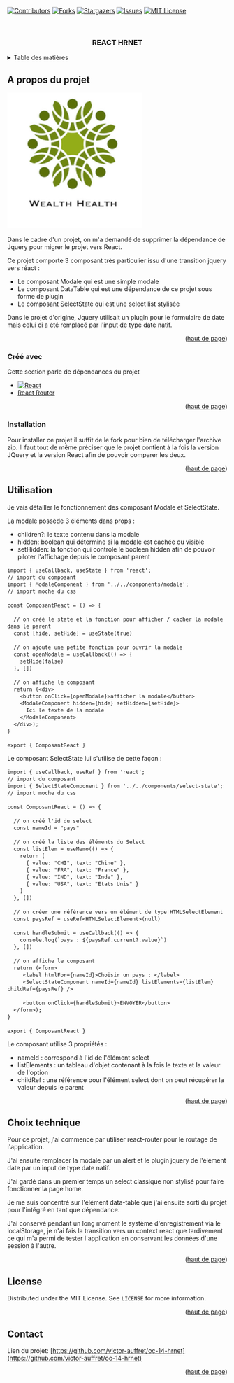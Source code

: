 <!-- Improved compatibility of back to top link: See: https://github.com/othneildrew/Best-README-Template/pull/73 -->
<a name="readme-top"></a>
<!--
*** Thanks for checking out the Best-README-Template. If you have a suggestion
*** that would make this better, please fork the repo and create a pull request
*** or simply open an issue with the tag "enhancement".
*** Don't forget to give the project a star!
*** Thanks again! Now go create something AMAZING! :D
-->

<!-- PROJECT SHIELDS -->
<!--
*** I'm using markdown "reference style" links for readability.
*** Reference links are enclosed in brackets [ ] instead of parentheses ( ).
*** See the bottom of this document for the declaration of the reference variables
*** for contributors-url, forks-url, etc. This is an optional, concise syntax you may use.
*** https://www.markdownguide.org/basic-syntax/#reference-style-links
-->
[![Contributors][contributors-shield]][contributors-url]
[![Forks][forks-shield]][forks-url]
[![Stargazers][stars-shield]][stars-url]
[![Issues][issues-shield]][issues-url]
[![MIT License][license-shield]][license-url]

<!-- PROJECT LOGO -->
<br />
<div align="center">
  <h3 align="center">REACT HRNET</h3>
</div>

<!-- TABLE OF CONTENTS -->
<details>
  <summary>Table des matières</summary>
  <ol>
    <li>
      <a href="#a-propos-du-projet">A propos du projet</a>
      <ul>
        <li><a href="#créé-avec">Créé avec</a></li>
      </ul>
    </li>
    <li><a href="#installation">Installation</a></li>
    <li><a href="#utilisation">Utilisation</a></li>
    <li><a href="#choix-technique">Choix technique</a></li>
    <li><a href="#license">License</a></li>
    <li><a href="#contact">Contact</a></li>
  </ol>
</details>



<!-- ABOUT THE PROJECT -->
## A propos du projet

[![HRnet-react][hrnet-logo]](https://github.com/victor-auffret/oc-14-hrnet/tree/main/packages/hrnet-react)

Dans le cadre d'un projet, on m'a demandé de supprimer la dépendance de Jquery pour migrer le projet vers React.

Ce projet comporte 3 composant très particulier issu d'une transition jquery vers réact : 
* Le composant Modale qui est une simple modale 
* Le composant DataTable qui est une dépendance de ce projet sous forme de plugin
* Le composant SelectState qui est une select list stylisée 

Dans le projet d'origine, Jquery utilisait un plugin pour le formulaire de date mais celui ci a été remplacé par l'input de type date natif.

<p align="right">(<a href="#readme-top">haut de page</a>)</p>


### Créé avec 

Cette section parle de dépendances du projet

* [![React][React.js]][React-url]
* [React Router](https://reactrouter.com/en/main)

<p align="right">(<a href="#readme-top">haut de page</a>)</p>



<!-- GETTING STARTED -->


### Installation

Pour installer ce projet il suffit de le fork pour bien de télécharger l'archive zip.
Il faut tout de même préciser que le projet contient à la fois la version JQuery et la version React afin de pouvoir comparer les deux.

<p align="right">(<a href="#readme-top">haut de page</a>)</p>


<!-- USAGE EXAMPLES -->
## Utilisation

Je vais détailler le fonctionnement des composant Modale et SelectState.

La modale possède 3 éléments dans props : 
* children?: le texte contenu dans la modale
* hidden: boolean qui détermine si la modale est cachée ou visible
* setHidden: la fonction qui controle le booleen hidden afin de pouvoir piloter l'affichage depuis le composant parent


```tsx
import { useCallback, useState } from 'react';
// import du composant
import { ModaleComponent } from '../../components/modale';
// import moche du css 

const ComposantReact = () => {

  // on créé le state et la fonction pour afficher / cacher la modale dans le parent
  const [hide, setHide] = useState(true)

  // on ajoute une petite fonction pour ouvrir la modale
  const openModale = useCallback(() => {
    setHide(false)
  }, [])

  // on affiche le composant
  return (<div>
    <button onClick={openModale}>afficher la modale</button>
    <ModaleComponent hidden={hide} setHidden={setHide}>
      Ici le texte de la modale
    </ModaleComponent>
  </div>);
}

export { ComposantReact }
```

Le composant SelectState lui s'utilise de cette façon : 

```tsx
import { useCallback, useRef } from 'react';
// import du composant
import { SelectStateComponent } from '../../components/select-state';
// import moche du css 

const ComposantReact = () => {

  // on créé l'id du select
  const nameId = "pays"

  // on créé la liste des éléments du Select
  const listElem = useMemo(() => {
    return [
      { value: "CHI", text: "Chine" },
      { value: "FRA", text: "France" },
      { value: "IND", text: "Inde" },
      { value: "USA", text: "Etats Unis" }
    ]
  }, [])

  // on créer une référence vers un élément de type HTMLSelectElement
  const paysRef = useRef<HTMLSelectElement>(null)

  const handleSubmit = useCallback(() => {
    console.log(`pays : ${paysRef.current?.value}`)
  }, [])

  // on affiche le composant
  return (<form>
     <label htmlFor={nameId}>Choisir un pays : </label>
     <SelectStateComponent nameId={nameId} listElements={listElem} childRef={paysRef} />

     <button onClick={handleSubmit}>ENVOYER</button>
  </form>);
}

export { ComposantReact }
```

Le composant utilise 3 propriétés : 
* nameId : correspond à l'id de l'élément select
* listElements : un tableau d'objet contenant à la fois le texte et la valeur de l'option
* childRef : une référence pour l'élément select dont on peut récupérer la valeur depuis le parent

<p align="right">(<a href="#readme-top">haut de page</a>)</p>

<!-- CHOIX TECHNIQUE -->
## Choix technique

Pour ce projet, j'ai commencé par utiliser react-router pour le routage de l'application.

J'ai ensuite remplacer la modale par un alert et le plugin jquery de l'élément date par un input de type date natif.

J'ai gardé dans un premier temps un select classique non stylisé pour faire fonctionner la page home.

Je me suis concentré sur l'élément data-table que j'ai ensuite sorti du projet pour l'intégré en tant que dépendance.

J'ai conservé pendant un long moment le système d'enregistrement via le localStorage, je n'ai fais la transition vers un context react que tardivement ce qui m'a permi de tester l'application en conservant les données d'une session à l'autre.

<p align="right">(<a href="#readme-top">haut de page</a>)</p>


<!-- LICENSE -->
## License

Distributed under the MIT License. See `LICENSE` for more information.

<p align="right">(<a href="#readme-top">haut de page</a>)</p>


<!-- CONTACT -->
## Contact

<!-- Your Name - [@your_twitter](https://twitter.com/your_username) - email@example.com -->

Lien du projet: [https://github.com/victor-auffret/oc-14-hrnet](https://github.com/victor-auffret/oc-14-hrnet)

<p align="right">(<a href="#readme-top">haut de page</a>)</p>



<!-- MARKDOWN LINKS & IMAGES -->
<!-- https://www.markdownguide.org/basic-syntax/#reference-style-links -->
[contributors-shield]: https://img.shields.io/github/contributors/victor-auffret/oc-14-hrnet-plugin-react-table.svg?style=for-the-badge
[contributors-url]: https://github.com/victor-auffret/oc-14-hrnet-plugin-react-table/graphs/contributors
[forks-shield]: https://img.shields.io/github/forks/victor-auffret/oc-14-hrnet-plugin-react-table.svg?style=for-the-badge
[forks-url]: https://github.com/victor-auffret/oc-14-hrnet-plugin-react-table/network/members
[stars-shield]: https://img.shields.io/github/stars/victor-auffret/oc-14-hrnet-plugin-react-table.svg?style=for-the-badge
[stars-url]: https://github.com/victor-auffret/oc-14-hrnet-plugin-react-table/stargazers
[issues-shield]: https://img.shields.io/github/issues/victor-auffret/oc-14-hrnet-plugin-react-table.svg?style=for-the-badge
[issues-url]: https://github.com/victor-auffret/oc-14-hrnet-plugin-react-table/issues
[license-shield]: https://img.shields.io/github/license/victor-auffret/oc-14-hrnet-plugin-react-table.svg?style=for-the-badge
[license-url]: https://github.com/victor-auffret/oc-14-hrnet-plugin-react-table/blob/master/LICENSE
[hrnet-logo]: public/ms-icon-310x310.png
[React.js]: https://img.shields.io/badge/React-20232A?style=for-the-badge&logo=react&logoColor=61DAFB
[React-url]: https://reactjs.org/
